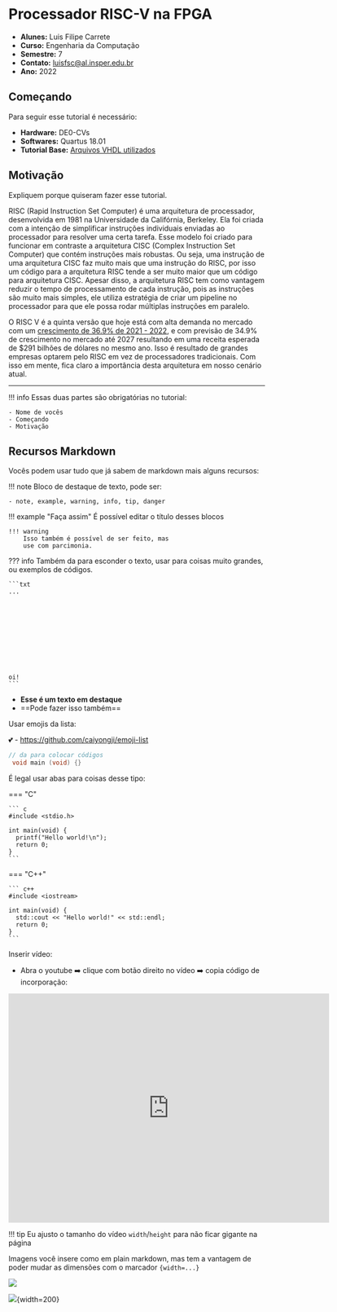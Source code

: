 # Processador RISC-V na FPGA

- **Alunes:** Luis Filipe Carrete
- **Curso:** Engenharia da Computação
- **Semestre:** 7
- **Contato:** luisfsc@al.insper.edu.br
- **Ano:** 2022

## Começando

Para seguir esse tutorial é necessário:

- **Hardware:** DE0-CVs
- **Softwares:** Quartus 18.01
- **Tutorial Base:** [Arquivos VHDL utilizados](https://github.com/stnolting/neorv32)

## Motivação

Expliquem porque quiseram fazer esse tutorial.

RISC (Rapid Instruction Set Computer) é uma arquitetura de processador, desenvolvida em 1981 na Universidade da Califórnia, Berkeley. Ela foi criada com a intenção de simplificar instruções individuais enviadas ao processador para resolver uma certa tarefa. Esse modelo foi criado para funcionar em contraste a arquitetura CISC (Complex Instruction Set Computer) que contém instruções mais robustas. Ou seja, uma instrução de uma arquitetura CISC faz muito mais que uma instrução do RISC, por isso um código para a arquitetura RISC tende a ser muito maior que um código para arquitetura CISC. Apesar disso, a arquitetura RISC tem como vantagem reduzir o tempo de processamento de cada instrução, pois as instruções são muito mais simples, ele utiliza estratégia de criar um pipeline no processador para que ele possa rodar múltiplas instruções em paralelo. 

O RISC V é a quinta versão que hoje está com alta demanda no mercado com um [crescimento de 36.9% de 2021 - 2022](https://riscv.org/blog/2022/02/semico-researchs-new-report-predicts-there-will-be-25-billion-risc-v-based-ai-socs-by-2027/#:~:text=Semico%20Research%20forecasts%20that%20RISC,more%20traditional%20CPU%20SIP%20types), e com previsão de 34.9% de crescimento no mercado até 2027 resultando em uma receita esperada de $291 bilhões de dólares no mesmo ano. Isso é resultado de grandes empresas optarem pelo RISC em vez de processadores tradicionais. Com isso em mente, fica claro a importância desta arquitetura em nosso cenário atual.

----------------------------------------------

!!! info 
    Essas duas partes são obrigatórias no tutorial:
    
    - Nome de vocês
    - Começando
    - Motivação

## Recursos Markdown

Vocês podem usar tudo que já sabem de markdown mais alguns recursos:

!!! note 
    Bloco de destaque de texto, pode ser:
    
    - note, example, warning, info, tip, danger
    
!!! example "Faça assim"
    É possível editar o título desses blocos
    
    !!! warning
        Isso também é possível de ser feito, mas
        use com parcimonia.
    
??? info 
    Também da para esconder o texto, usar para coisas
    muito grandes, ou exemplos de códigos.
    
    ```txt
    ...
    
    
    
    
    
    
    
    
    
    
    
    oi!
    ```
    
- **Esse é um texto em destaque**
- ==Pode fazer isso também==

Usar emojis da lista:

:two_hearts: - https://github.com/caiyongji/emoji-list


```c
// da para colocar códigos
 void main (void) {}
```

É legal usar abas para coisas desse tipo:
    
=== "C"

    ``` c
    #include <stdio.h>

    int main(void) {
      printf("Hello world!\n");
      return 0;
    }
    ```

=== "C++"

    ``` c++
    #include <iostream>

    int main(void) {
      std::cout << "Hello world!" << std::endl;
      return 0;
    }
    ```

Inserir vídeo:

-  Abra o youtube :arrow_right: clique com botão direito no vídeo :arrow_right: copia código de incorporação:

<iframe width="630" height="450" src="https://www.youtube.com/embed/UIGsSLCoIhM" frameborder="0" allow="accelerometer; autoplay; clipboard-write; encrypted-media; gyroscope; picture-in-picture" allowfullscreen></iframe>

!!! tip
    Eu ajusto o tamanho do vídeo `width`/`height` para não ficar gigante na página
    
Imagens você insere como em plain markdown, mas tem a vantagem de poder mudar as dimensões com o marcador `{width=...}`
    
![](icon-elementos.png)

![](icon-elementos.png){width=200}
